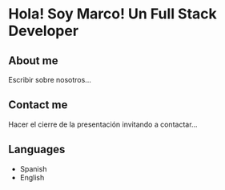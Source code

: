 
# Hola! Soy Marco! Un Full Stack Developer

## About me

Escribir sobre nosotros...

## Contact me 

Hacer el cierre de la presentación invitando a contactar...

## Languages
- Spanish
- English
